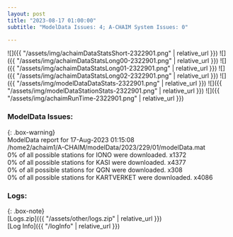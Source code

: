 ```yaml
---
layout: post
title: "2023-08-17 01:00:00"
subtitle: "ModelData Issues: 4; A-CHAIM System Issues: 0"

---
```


![]({{ "/assets/img/achaimDataStatsShort-2322901.png" | relative_url }})
![]({{ "/assets/img/achaimDataStatsLong00-2322901.png" | relative_url }})
![]({{ "/assets/img/achaimDataStatsLong01-2322901.png" | relative_url }})
![]({{ "/assets/img/achaimDataStatsLong02-2322901.png" | relative_url }})
![]({{ "/assets/img/modelDataDataStats-2322901.png" | relative_url }})
![]({{ "/assets/img/modelDataStationStats-2322901.png" | relative_url }})
![]({{ "/assets/img/achaimRunTime-2322901.png" | relative_url }})


### ModelData Issues:  
  
{: .box-warning}  
 ModelData report for 17-Aug-2023 01:15:08   
 /home2/achaim1/A-CHAIM/modelData/2023/229/01/modelData.mat   
 0% of all possible stations for IONO were downloaded. x1372   
 0% of all possible stations for KASI were downloaded. x4377   
 0% of all possible stations for QGN were downloaded. x308   
 0% of all possible stations for KARTVERKET were downloaded. x4086   
  


### Logs:  
  
{: .box-note}  
[Logs.zip]({{ "/assets/other/logs.zip" | relative_url }})  
[Log Info]({{ "/logInfo" | relative_url }})  

